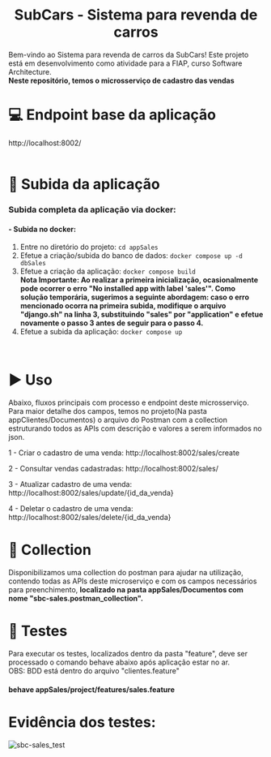 <h1 align="center"> SubCars - Sistema para revenda de carros </h1>
Bem-vindo ao Sistema para revenda de carros da SubCars! Este projeto está em desenvolvimento como atividade para a FIAP, curso Software Architecture.	
<br/>
<b>Neste repositório, temos o microsserviço de cadastro das vendas</b>

# :computer: Endpoint base da aplicação
http://localhost:8002/
<br/>
<br/>

# :hammer: Subida da aplicação
### Subida completa da aplicação via docker:

#### - Subida no docker:
1. Entre no diretório do projeto: `cd appSales`
2. Efetue a criação/subida do banco de dados: `docker compose up -d dbSales`
3. Efetue a criação da aplicação: `docker compose build`                                                                                                                                                                                                                                                     
      <b>Nota Importante:
      Ao realizar a primeira inicialização, ocasionalmente pode ocorrer o erro "No installed app with label 'sales'". Como solução temporária, sugerimos a seguinte abordagem: caso o erro mencionado ocorra na primeira subida, modifique o arquivo "django.sh" na linha       3, substituindo "sales" por "application" e efetue novamente o passo 3 antes de seguir para o passo 4.</b>
4. Efetue a subida da aplicação: `docker compose up`
<br/>
  
# :arrow_forward: Uso 
Abaixo, fluxos principais com processo e endpoint deste microsserviço. Para maior detalhe dos campos, temos no projeto(Na pasta appClientes/Documentos) o arquivo do Postman com a collection estruturando todos as APIs com descrição e valores a serem informados no json.

1 - Criar o cadastro de uma venda: http://localhost:8002/sales/create

2 - Consultar vendas cadastradas: http://localhost:8002/sales/

3 - Atualizar cadastro de uma venda: http://localhost:8002/sales/update/{id_da_venda}

4 - Deletar o cadastro de uma venda: http://localhost:8002/sales/delete/{id_da_venda}

# :page_with_curl: Collection
Disponibilizamos uma collection do postman para ajudar na utilização, contendo todas as APIs deste microserviço e com os campos necessários para preenchimento, <b>localizado na pasta appSales/Documentos com nome "sbc-sales.postman_collection".</b>

# :test_tube: Testes
Para executar os testes, localizados dentro da pasta "feature", deve ser processado o comando behave abaixo após aplicação estar no ar.
<br/>
OBS: BDD está dentro do arquivo "clientes.feature"

#### behave appSales/project/features/sales.feature

# Evidência dos testes:

![sbc-sales_test](https://github.com/user-attachments/assets/447dc9c5-d23e-49c2-aec9-ed485079981d)
